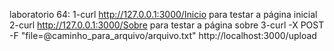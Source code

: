laboratorio 64:
    1-curl http://127.0.0.1:3000/Inicio para testar a página inicial
    2-curl http://127.0.0.1:3000/Sobre para testar a página sobre
    3-curl -X POST -F "file=@caminho_para_arquivo/arquivo.txt" http://localhost:3000/upload
